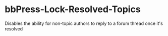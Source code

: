 # bbPress-Lock-Resolved-Topics
Disables the ability for non-topic authors to reply to a forum thread once it's resolved
